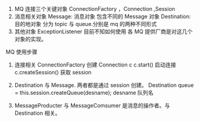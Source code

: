 1. MQ 连接三个关键对象
    ConnectionFactory  ，Connection ,Session
2. 消息相关对象
    Message: 消息对象
        包含不同的 Message 对象
    Destination: 目的地对象 分为 topic 与 queue.分别是 mq 的两种不同形式
3. 其他对象
    ExceptionListener 目前不知如何使用
     各 MQ 提供厂商是对这几个对象的实现。

MQ 使用步骤
1. 连接相关
ConnectionFactory 创建 Connection  c
c.start() 启动连接
c.createSession() 获取 session 

2. Destination 与 Message. 
 两者都是通过 session 创建。
 Destination queue = this.session.createQueue(desname);  desname 队列名
 
3. MessageProducter 与 MessageComsumer 是消息的操作者。与 Destination 相关。



